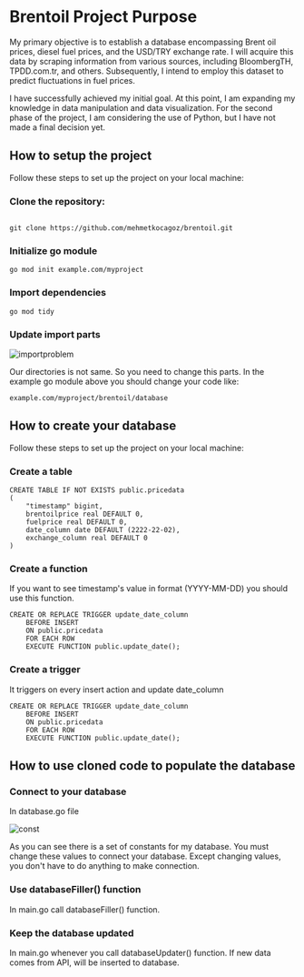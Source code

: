 # Brentoil Project Purpose
My primary objective is to establish a database encompassing Brent oil prices, diesel fuel prices, and the USD/TRY exchange rate. I will acquire this data by scraping information from various sources, including BloombergTH, TPDD.com.tr, and others. Subsequently, I intend to employ this dataset to predict fluctuations in fuel prices.

I have successfully achieved my initial goal. At this point, I am expanding my knowledge in data manipulation and data visualization. For the second phase of the project, I am considering the use of Python, but I have not made a final decision yet.
## How to setup the project
Follow these steps to set up the project on your local machine:
### Clone the repository:
```

git clone https://github.com/mehmetkocagoz/brentoil.git

```
### Initialize go module
```
go mod init example.com/myproject

```
### Import dependencies
```
go mod tidy

```
### Update import parts
![importproblem](https://github.com/mehmetkocagoz/brentoil/assets/103457586/81a2c121-2177-4d32-8b73-d347dc271057)

Our directories is not same. So you need to change this parts. In the example go module above you should change your code like:
```
example.com/myproject/brentoil/database

```

## How to create your database
Follow these steps to set up the project on your local machine:

### Create a table
```postgresql
CREATE TABLE IF NOT EXISTS public.pricedata
(
    "timestamp" bigint,
    brentoilprice real DEFAULT 0,
    fuelprice real DEFAULT 0,
    date_column date DEFAULT (2222-22-02),
    exchange_column real DEFAULT 0
)
```

### Create a function
If you want to see timestamp's value in format (YYYY-MM-DD) you should use this function.
```
CREATE OR REPLACE TRIGGER update_date_column
    BEFORE INSERT
    ON public.pricedata
    FOR EACH ROW
    EXECUTE FUNCTION public.update_date();
```

### Create a trigger
It triggers on every insert action and update date_column
```
CREATE OR REPLACE TRIGGER update_date_column
    BEFORE INSERT
    ON public.pricedata
    FOR EACH ROW
    EXECUTE FUNCTION public.update_date();
```

## How to use cloned code to populate the database

### Connect to your database
In database.go file

![const](https://github.com/mehmetkocagoz/brentoil/assets/103457586/a9c9d61a-15e2-4a45-b157-3cad23fb6835)

As you can see there is a set of constants for my database.
You must change these values to connect your database.
Except changing values, you don't have to do anything to make connection.
### Use databaseFiller() function
In main.go call databaseFiller() function.

### Keep the database updated
In main.go whenever you call databaseUpdater() function. If new data comes from API, will be inserted to database.
